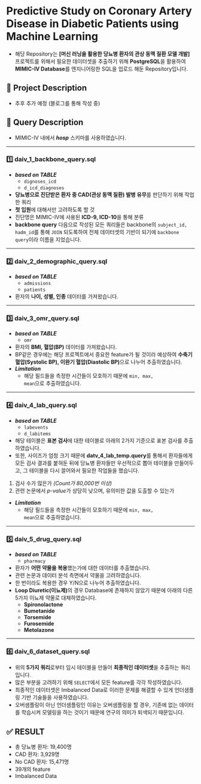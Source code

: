 # Predictive Study on Coronary Artery Disease in Diabetic Patients using Machine Learning

- 해당 Repository는 <b>[머신 러닝을 활용한 당뇨병 환자의
  관상 동맥 질환 모델 개발]</b> 프로젝트를 위해서 필요한 데이터셋을 추출하기 위해 <b>PostgreSQL</b>을 활용하여 <b>MIMIC-IV Database</b>를 엔지니어링한 SQL을 업로드 해둔 Repository입니다.

## 📄 Project Description

- 추후 추가 예정 (블로그를 통해 작성 중)

## 📄 Query Description

- MIMIC-IV 내에서 **_hosp_** 스키마를 사용하였습니다.

---

### 1️⃣ daiv_1_backbone_query.sql

- **_based on TABLE_**
  - <code>dignoses_icd</code>
  - <code>d_icd_diagnoses</code>
- **당뇨병으로 진단받은 환자 중 CAD(관상 동맥 질환) 발병 유무**를 판단하기 위해 작업한 쿼리
- **첫 입원**에 대해서만 고려하도록 할 것
- 진단명은 MIMIC-IV에 사용된 **ICD-9, ICD-10**을 통해 분류
- **backbone query** 다음으로 작성된 모든 쿼리들은 backbone의 <code>subject_id, hadm_id</code>를 통해 <code>JOIN</code> 되도록하여 전체 데이터셋의 기반이 되기에 <code>backbone query</code>이라 이름을 지었습니다.

---

### 2️⃣ daiv_2_demographic_query.sql

- **_based on TABLE_**
  - <code>admissions</code>
  - <code>patients</code>
- 환자의 **나이, 성별, 인종** 데이터를 가져왔습니다.

---

### 3️⃣ daiv_3_omr_query.sql

- **_based on TABLE_**
  - <code>omr</code>
- 환자의 **BMI, 혈압(BP)** 데이터를 가져왔습니다.
- BP같은 경우에는 해당 프로젝트에서 중요한 feature가 될 것이라 예상하여 <b>수축기 혈압(Systolic BP), 이완기 혈압(Diastolic BP)</b>으로 나누어 추출하였습니다.
- **_Limitation_**
  - 해당 필드들을 측정한 시간들이 모호하기 때문에 <code>min, max, mean</code>으로 추출하였습니다.

---

### 4️⃣ daiv_4_lab_query.sql

- **_based on TABLE_**
  - <code>labevents</code>
  - <code>d_labitems</code>
- 해당 테이블은 <b>표본 검사</b>에 대한 테이블로 아래의 2가지 기준으로 표본 검사를 추출하였습니다.
- 또한, 사이즈가 엄청 크기 때문에 <b>datv_4_lab_temp.query</b>를 통해서 환자들에게 모든 검사 결과를 붙혀둔 뒤에 당뇨병 환자들만 우선적으로 뽑아 테이블을 만들어두고, 그 테이블을 다시 끌어와서 필요한 작업들을 했습니다.

1. 검사 수가 많은가 _(Count가 80,000번 이상)_
2. 관련 논문에서 *p-value*가 상당히 낮으며, 유의미한 값을 도출할 수 있는가

- **_Limitation_**
  - 해당 필드들을 측정한 시간들이 모호하기 때문에 <code>min, max, mean</code>으로 추출하였습니다.

---

### 5️⃣ daiv_5_drug_query.sql

- **_based on TABLE_**
  - <code>pharmacy</code>
- 환자가 <b>어떤 약물을 복용</b>했는가에 대한 데이터를 추출했습니다.
- 관련 논문과 데이터 분석 측면에서 약물을 고려하였습니다.
- 한 번이라도 복용한 경우 Y/N으로 나누어 추출하였습니다.
- <b>Loop Diuretic(이뇨제)</b>의 경우 Database에 존재하지 않았기 때문에 아래의 다른 5가지 이뇨제 약물로 대체하였습니다.
  - <b>Spironolactone</b>
  - <b>Bumetanide</b>
  - <b>Torsemide</b>
  - <b>Furosemide</b>
  - <b>Metolazone</b>

---

### 6️⃣ daiv_6_dataset_query.sql

- 위의 <b>5가지 쿼리</b>로부터 임시 테이블을 만들어 <b>최종적인 데이터셋</b>을 추출하는 쿼리입니다.
- 많은 부분을 고려하기 위해 <code>SELECT</code>에서 모든 feature를 각각 작성하였습니다.
- 최종적인 데이터셋은 Imbalanced Data로 이러한 문제를 해결할 수 있게 언더샘플링 기반 기술들을 사용하였습니다.
- 오버샘플링이 아닌 언더샘플링인 이유는 오버샘플링을 할 경우, 기존에 없는 데이터를 학습시켜 모델링을 하는 것이기 때문에 연구의 의미가 퇴색되기 때문입니다.

## ✅ RESULT
- 총 당뇨병 환자: 19,400명
- CAD 환자: 3,929명
- No CAD 환자: 15,471명
- 39개의 feature
- Imbalanced Data
